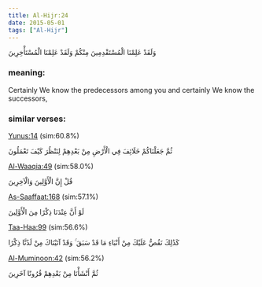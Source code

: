 ```yaml
---
title: Al-Hijr:24
date: 2015-05-01
tags: ["Al-Hijr"]
---
```

وَلَقَدْ عَلِمْنَا الْمُسْتَقْدِمِينَ مِنْكُمْ وَلَقَدْ عَلِمْنَا الْمُسْتَأْخِرِينَ
### meaning: 
Certainly We know the predecessors among you and certainly We know the successors,
### similar verses: 

[Yunus:14](/10/14) (sim:60.8%)

ثُمَّ جَعَلْنَاكُمْ خَلَائِفَ فِي الْأَرْضِ مِنْ بَعْدِهِمْ لِنَنْظُرَ كَيْفَ تَعْمَلُونَ

[Al-Waaqia:49](/56/49) (sim:58.0%)

قُلْ إِنَّ الْأَوَّلِينَ وَالْآخِرِينَ

[As-Saaffaat:168](/37/168) (sim:57.1%)

لَوْ أَنَّ عِنْدَنَا ذِكْرًا مِنَ الْأَوَّلِينَ

[Taa-Haa:99](/20/99) (sim:56.6%)

كَذَٰلِكَ نَقُصُّ عَلَيْكَ مِنْ أَنْبَاءِ مَا قَدْ سَبَقَ ۚ وَقَدْ آتَيْنَاكَ مِنْ لَدُنَّا ذِكْرًا

[Al-Muminoon:42](/23/42) (sim:56.2%)

ثُمَّ أَنْشَأْنَا مِنْ بَعْدِهِمْ قُرُونًا آخَرِينَ
